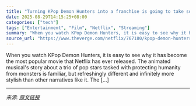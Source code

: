 ```yaml
---
title: "Turning KPop Demon Hunters into a franchise is going to take some smart strategizing"
date: 2025-08-29T14:15:25+08:00
categories: ["tech"]
tags: ["Entertainment", "Film", "Netflix", "Streaming"]
summary: "When you watch KPop Demon Hunters, it is easy to see why it has become the most popular movie that Netflix has ever released. The animated musical's story about a trio of pop stars tasked with protect"
source_url: "https://www.theverge.com/netflix/767180/kpop-demon-hunters-sequel-franchise-netflix"
---
```


When you watch KPop Demon Hunters, it is easy to see why it has become the most popular movie that Netflix has ever released. The animated musical's story about a trio of pop stars tasked with protecting humanity from monsters is familiar, but refreshingly different and infinitely more stylish than other narratives like it. The [&#8230;]

---

*来源: [原文链接](https://www.theverge.com/netflix/767180/kpop-demon-hunters-sequel-franchise-netflix)*
